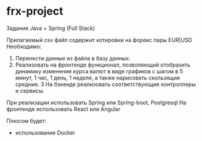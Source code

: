 # frx-project

Задание Java + Spring (Full Stack)

Прилагаемый csv файл содержит котировки на форекс пары EUR|USD
Необходимо:
1. Перенести данные из файла в базу данных.
2. Реализовать на фронтенде функционал, позволяющий отобразить динамику изменения курса валют в виде графиков с шагом в 5 минут, 1 час, 1 день, 1 неделя, а также нарисовать скользящие средние.
3 На бэкенде реализовать соответствующие контроллеры и сервисы.

При реализации использовать Spring или Spring-boot, Postgresql
На фронтенде использовать React или Angular

Плюсом будет:
- использование Docker
